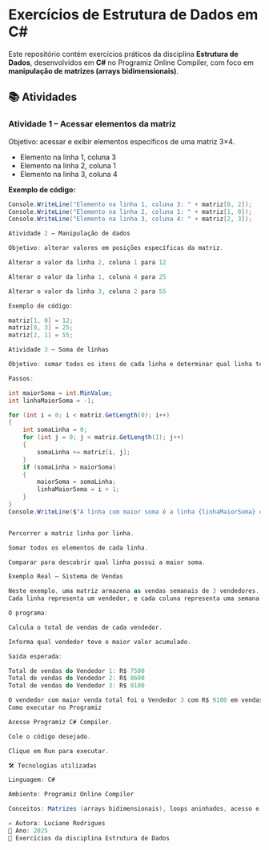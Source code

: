 # Exercícios de Estrutura de Dados em C#

Este repositório contém exercícios práticos da disciplina **Estrutura de Dados**, desenvolvidos em **C#** no Programiz Online Compiler, com foco em **manipulação de matrizes (arrays bidimensionais)**.

## 📚 Atividades

### **Atividade 1 – Acessar elementos da matriz**
Objetivo: acessar e exibir elementos específicos de uma matriz 3×4.

- Elemento na linha 1, coluna 3  
- Elemento na linha 2, coluna 1  
- Elemento na linha 3, coluna 4  

**Exemplo de código:**
```csharp
Console.WriteLine("Elemento na linha 1, coluna 3: " + matriz[0, 2]);
Console.WriteLine("Elemento na linha 2, coluna 1: " + matriz[1, 0]);
Console.WriteLine("Elemento na linha 3, coluna 4: " + matriz[2, 3]);

Atividade 2 – Manipulação de dados

Objetivo: alterar valores em posições específicas da matriz.

Alterar o valor da linha 2, coluna 1 para 12

Alterar o valor da linha 1, coluna 4 para 25

Alterar o valor da linha 3, coluna 2 para 55

Exemplo de código:

matriz[1, 0] = 12;
matriz[0, 3] = 25;
matriz[2, 1] = 55;

Atividade 3 – Soma de linhas

Objetivo: somar todos os itens de cada linha e determinar qual linha tem a maior soma.

Passos:

int maiorSoma = int.MinValue;
int linhaMaiorSoma = -1;

for (int i = 0; i < matriz.GetLength(0); i++)
{
    int somaLinha = 0;
    for (int j = 0; j < matriz.GetLength(1); j++)
    {
        somaLinha += matriz[i, j];
    }
    if (somaLinha > maiorSoma)
    {
        maiorSoma = somaLinha;
        linhaMaiorSoma = i + 1;
    }
}
Console.WriteLine($"A linha com maior soma é a linha {linhaMaiorSoma} com soma = {maiorSoma}");


Percorrer a matriz linha por linha.

Somar todos os elementos de cada linha.

Comparar para descobrir qual linha possui a maior soma.

Exemplo Real – Sistema de Vendas

Neste exemplo, uma matriz armazena as vendas semanais de 3 vendedores.
Cada linha representa um vendedor, e cada coluna representa uma semana do mês.

O programa:

Calcula o total de vendas de cada vendedor.

Informa qual vendedor teve o maior valor acumulado.

Saída esperada:

Total de vendas do Vendedor 1: R$ 7500
Total de vendas do Vendedor 2: R$ 8600
Total de vendas do Vendedor 3: R$ 9100

O vendedor com maior venda total foi o Vendedor 3 com R$ 9100 em vendas!
Como executar no Programiz

Acesse Programiz C# Compiler.

Cole o código desejado.

Clique em Run para executar.

🛠 Tecnologias utilizadas

Linguagem: C#

Ambiente: Programiz Online Compiler

Conceitos: Matrizes (arrays bidimensionais), loops aninhados, acesso e manipulação de dados.

✍ Autora: Luciane Rodrigues
📅 Ano: 2025
📌 Exercícios da disciplina Estrutura de Dados
